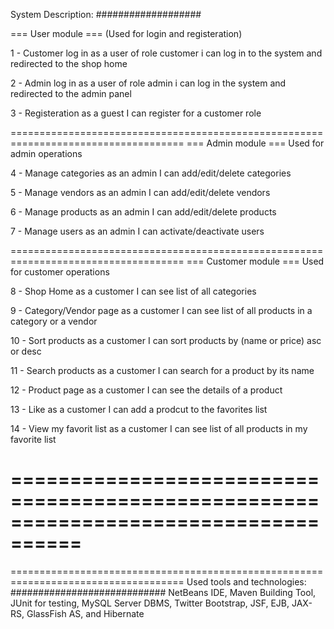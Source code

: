 System Description:
###################

=== User module === 
(Used for login and registeration)

1 - Customer log in 
as a user of role customer i can log in to the system and redirected to the shop home

2 - Admin log in 
as a user of role admin i can log in the system and redirected to the admin panel

3 - Registeration 
as a guest I can register for a customer role


====================================================================================
=== Admin module === 
Used for admin operations

4 - Manage categories 
as an admin I can add/edit/delete categories

5 - Manage vendors 
as an admin I can add/edit/delete vendors

6 - Manage products 
as an admin I can add/edit/delete products

7 - Manage users 
as an admin I can activate/deactivate users


====================================================================================
=== Customer module === 
Used for customer operations

8 - Shop Home 
as a customer I can see list of all categories

9 - Category/Vendor page 
as a customer I can see list of all products in a category or a vendor

10 - Sort products 
as a customer I can sort products by (name or price) asc or desc

11 - Search products 
as a customer I can search for a product by its name 

12 - Product page 
as a customer I can see the details of a product

13 - Like 
as a customer I can add a prodcut to the favorites list

14 - View my favorit list
as a customer I can see list of all products in my favorite list


====================================================================================
====================================================================================
====================================================================================
Used tools and technologies:
############################
NetBeans IDE, Maven Building Tool, JUnit for testing, MySQL Server DBMS, Twitter Bootstrap, JSF, EJB, JAX-RS, GlassFish AS, and Hibernate



